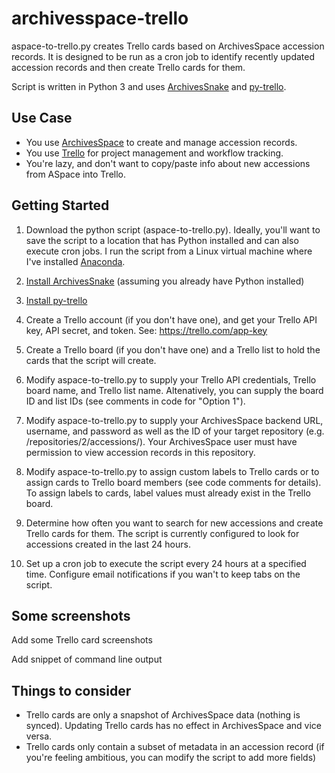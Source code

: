 # archivesspace-trello
aspace-to-trello.py creates Trello cards based on ArchivesSpace accession records. It is designed to be run as a cron job to identify recently updated accession records and then create Trello cards for them.

Script is written in Python 3 and uses [ArchivesSnake](https://github.com/archivesspace-labs/ArchivesSnake) and [py-trello](https://github.com/sarumont/py-trello).

## Use Case
- You use [ArchivesSpace](https://archivesspace.org) to create and manage accession records. 
- You use [Trello](https://trello.com) for project management and workflow tracking. 
- You're lazy, and don't want to copy/paste info about new accessions from ASpace into Trello.

## Getting Started 
1. Download the python script (aspace-to-trello.py). Ideally, you'll want to save the script to a location that has Python installed and can also execute cron jobs. I run the script from a Linux virtual machine where I've installed [Anaconda](https://www.anaconda.com/distribution/).

2. [Install ArchivesSnake](https://github.com/archivesspace-labs/ArchivesSnake#installation) (assuming you already have Python installed)

3. [Install py-trello](https://pypi.org/project/py-trello/)

4. Create a Trello account (if you don't have one), and get your Trello API key, API secret, and token.  See: https://trello.com/app-key

5. Create a Trello board (if you don't have one) and a Trello list to hold the cards that the script will create.

6. Modify aspace-to-trello.py to supply your Trello API credentials, Trello board name, and Trello list name. Altenatively, you can supply the board ID and list IDs (see comments in code for "Option 1").

7. Modify aspace-to-trello.py to supply your ArchivesSpace backend URL, username, and password as well as the ID of your target repository (e.g. /repositories/2/accessions/). Your ArchivesSpace user must have permission to view accession records in this repository.

8. Modify aspace-to-trello.py to assign custom labels to Trello cards or to assign cards to Trello board members (see code comments for details). To assign labels to cards, label values must already exist in the Trello board.

9. Determine how often you want to search for new accessions and create Trello cards for them. The script is currently configured to look for accessions created in the last 24 hours.

10. Set up a cron job to execute the script every 24 hours at a specified time. Configure email notifications if you wan't to keep tabs on the script.


## Some screenshots
Add some Trello card screenshots

Add snippet of command line output


## Things to consider
- Trello cards are only a snapshot of ArchivesSpace data (nothing is synced). Updating Trello cards has no effect in ArchivesSpace and vice versa.
- Trello cards only contain a subset of metadata in an accession record (if you're feeling ambitious, you can modify the script to add more fields)


